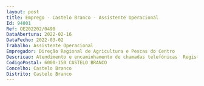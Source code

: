 ```yaml
--- 
layout: post
title: Emprego - Castelo Branco - Assistente Operacional
Id: 94001
Ref: OE202202/0490
DataAbertura: 2022-02-16
DataFecho: 2022-03-02
Trabalho: Assistente Operacional
Empregador: Direção Regional de Agricultura e Pescas do Centro
Descricao: Atendimento e encaminhamento de chamadas telefónicas  Registo, receção e entrega de expediente geral  Tarefas de apoio de modo a garantir o normal funcionamento dos serviços.
CodigoPostal: 6000-150 CASTELO BRANCO
Concelho: Castelo Branco
Distrito: Castelo Branco
--- 
```

